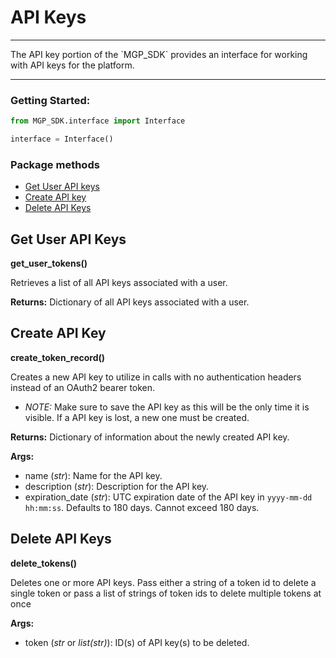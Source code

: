 # API Keys
<hr>
The API key portion of the `MGP_SDK` provides an interface for working with API keys for the platform.  

----

### Getting Started:
```python
from MGP_SDK.interface import Interface

interface = Interface()
```

### Package methods

* [Get User API keys](#get-user-api-keys)
* [Create API key](#create-api-key)
* [Delete API Keys](#delete-api-keys)

## Get User API Keys 
**get_user_tokens()**

Retrieves a list of all API keys associated with a user.

**Returns:** Dictionary of all API keys associated with a user.

## Create API Key 
**create_token_record()**

Creates a new API key to utilize in calls with no authentication headers instead of an OAuth2 bearer token. 

- *NOTE:* Make sure to save the API key as this will be the only time
        it is visible. If a API key is lost, a new one must be created.
        
**Returns:** Dictionary of information about the newly created API key.  

**Args:**

* name (*str*): Name for the API key.
* description (*str*): Description for the API key.
* expiration_date (*str*): UTC expiration date of the API key in `yyyy-mm-dd hh:mm:ss`. Defaults to 180 days. Cannot exceed 180 days.


## Delete API Keys 
**delete_tokens()**

 Deletes one or more API keys. Pass either a string of a token id to delete a single token or
        pass a list of strings of token ids to delete multiple tokens at once

**Args:**

 * token (*str* or *list(str)*): ID(s) of API key(s) to be deleted.
